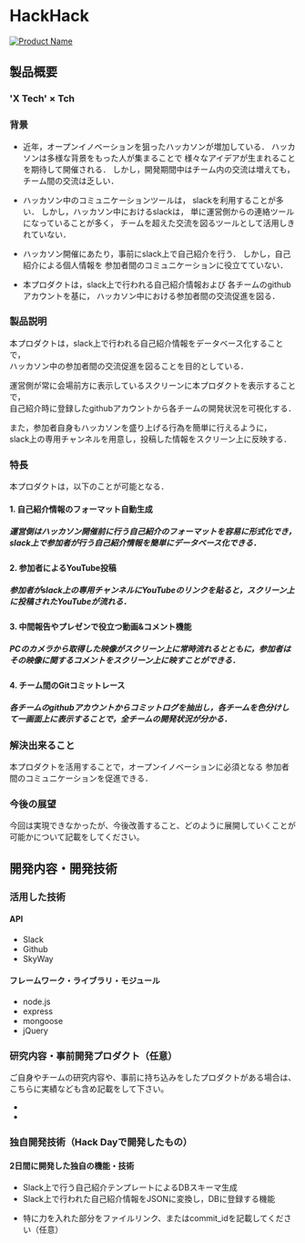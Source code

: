 # HackHack

[![Product Name](https://raw.github.com/GabLeRoux/WebMole/master/ressources/WebMole_Youtube_Video.png)](https://www.youtube.com/channel/UC4PtjOfZTbVp9DwtJv82Lzg)

## 製品概要
### 'X Tech' × Tch

### 背景
- 近年，オープンイノベーションを狙ったハッカソンが増加している．
  ハッカソンは多様な背景をもった人が集まることで
  様々なアイデアが生まれることを期待して開催される．
  しかし，開発期間中はチーム内の交流は増えても，
  チーム間の交流は乏しい．

- ハッカソン中のコミュニケーションツールは，
  slackを利用することが多い．
  しかし，ハッカソン中におけるslackは，
  単に運営側からの連絡ツールになっていることが多く，
  チームを超えた交流を図るツールとして活用しきれていない．

- ハッカソン開催にあたり，事前にslack上で自己紹介を行う．
  しかし，自己紹介による個人情報を
  参加者間のコミュニケーションに役立てていない．

- 本プロダクトは，slack上で行われる自己紹介情報および
  各チームのgithubアカウントを基に，
  ハッカソン中における参加者間の交流促進を図る．

### 製品説明
本プロダクトは，slack上で行われる自己紹介情報をデータベース化することで，  
ハッカソン中の参加者間の交流促進を図ることを目的としている．

運営側が常に会場前方に表示しているスクリーンに本プロダクトを表示することで，  
自己紹介時に登録したgithubアカウントから各チームの開発状況を可視化する．

また，参加者自身もハッカソンを盛り上げる行為を簡単に行えるように，  
slack上の専用チャンネルを用意し，投稿した情報をスクリーン上に反映する．

### 特長
本プロダクトは，以下のことが可能となる．

#### 1. 自己紹介情報のフォーマット自動生成
##### 運営側はハッカソン開催前に行う自己紹介のフォーマットを容易に形式化でき，slack上で参加者が行う自己紹介情報を簡単にデータベース化できる．

#### 2. 参加者によるYouTube投稿
##### 参加者がslack上の専用チャンネルにYouTubeのリンクを貼ると，スクリーン上に投稿されたYouTubeが流れる．

#### 3. 中間報告やプレゼンで役立つ動画&コメント機能
##### PCのカメラから取得した映像がスクリーン上に常時流れるとともに，参加者はその映像に関するコメントをスクリーン上に映すことができる．

#### 4. チーム間のGitコミットレース
##### 各チームのgithubアカウントからコミットログを抽出し，各チームを色分けして一画面上に表示することで，全チームの開発状況が分かる．

### 解決出来ること
本プロダクトを活用することで，オープンイノベーションに必須となる
参加者間のコミュニケーションを促進できる．

### 今後の展望
今回は実現できなかったが、今後改善すること、どのように展開していくことが可能かについて記載をしてください。


## 開発内容・開発技術
### 活用した技術
#### API
* Slack
* Github
* SkyWay

#### フレームワーク・ライブラリ・モジュール
* node.js
* express
* mongoose
* jQuery

### 研究内容・事前開発プロダクト（任意）
ご自身やチームの研究内容や、事前に持ち込みをしたプロダクトがある場合は、こちらに実績なども含め記載をして下さい。

* 
* 


### 独自開発技術（Hack Dayで開発したもの）
#### 2日間に開発した独自の機能・技術
- Slack上で行う自己紹介テンプレートによるDBスキーマ生成
- Slack上で行われた自己紹介情報をJSONに変換し，DBに登録する機能

* 特に力を入れた部分をファイルリンク、またはcommit_idを記載してください（任意）
